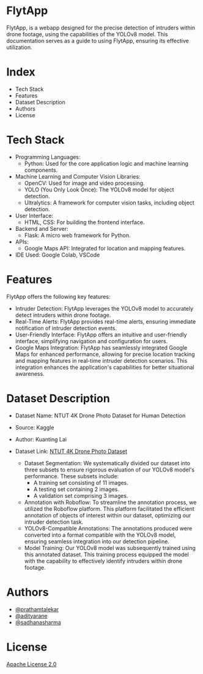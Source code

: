 # FlytApp
FlytApp, is a webapp  designed for the precise detection of intruders within drone footage, using the capabilities of the YOLOv8 model. This documentation serves as a guide to using FlytApp, ensuring its effective utilization.

# Index
* Tech Stack
* Features
* Dataset Description
* Authors
* License

# Tech Stack 
* Programming Languages:
    * Python: Used for the core application logic and machine learning components.
* Machine Learning and Computer Vision Libraries:
    * OpenCV: Used for image and video processing.
    * YOLO (You Only Look Once): The YOLOv8 model for object detection.
    * Ultralytics: A framework for computer vision tasks, including object detection.
* User Interface:
    * HTML, CSS: For building the frontend interface.
* Backend and Server:
    * Flask: A micro web framework for Python.
* APIs:
    * Google Maps API: Integrated for location and mapping features.
* IDE Used: Google Colab, VSCode

# Features
FlytApp offers the following key features:

* Intruder Detection: FlytApp leverages the YOLOv8 model to accurately detect intruders within drone footage.
* Real-Time Alerts: FlytApp provides real-time alerts, ensuring immediate notification of intruder detection events.
* User-Friendly Interface: FlytApp offers an intuitive and user-friendly interface, simplifying navigation and configuration for users.
* Google Maps Integration: FlytApp has seamlessly integrated Google Maps for enhanced performance, allowing for precise location tracking and mapping 
  features in real-time intruder detection scenarios. This integration enhances the application's capabilities for better situational awareness.
  
# Dataset Description
* Dataset Name: NTUT 4K Drone Photo Dataset for Human Detection
* Source: Kaggle
* Author: Kuanting Lai
* Dataset Link: [NTUT 4K Drone Photo Dataset](https://www.kaggle.com/datasets/kuantinglai/ntut-4k-drone-photo-dataset-for-human-detection/data)

  * Dataset Segmentation: We systematically divided our dataset into three subsets to ensure rigorous evaluation of our YOLOv8 model's performance. These 
    subsets include:
    - A training set consisting of 11 images.
    - A testing set containing 2 images.
    - A validation set comprising 3 images.
  * Annotation with Roboflow: To streamline the annotation process, we utilized the Roboflow platform. This platform facilitated the efficient annotation of 
    objects of interest within our dataset, optimizing our intruder detection task.
  * YOLOv8-Compatible Annotations: The annotations produced were converted into a format compatible with the YOLOv8 model, ensuring seamless integration 
    into our detection pipeline.
  * Model Training: Our YOLOv8 model was subsequently trained using this annotated dataset. This training process equipped the model with the capability to 
    effectively identify intruders within drone footage.

# Authors
* [@prathamtalekar](https://www.linkedin.com/in/air72/)
* [@adityarane](https://www.linkedin.com/in/aditya-rane-802098140/)
* [@sadhanasharma](https://www.linkedin.com/in/sadhana-sharma-/)

# License
[Apache License 2.0]()


